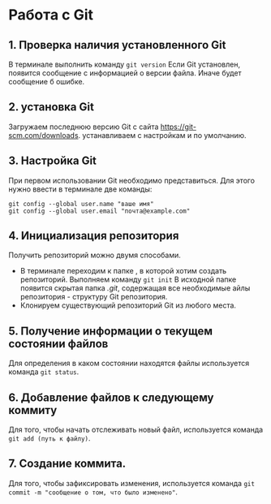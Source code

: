 # Работа с Git

## 1. Проверка наличия установленного Git
В терминале выполнить команду `git version`
Если Git установлен, появится сообщение с информацией о версии файла. Иначе будет сообщение б ошибке.

## 2. установка Git
Загружаем последнюю версию Git с сайта https://git-scm.com/downloads.
устанавливаем с настройкам и по умолчанию.

## 3. Настройка Git
При первом использовании Git необходимо представиться. Для этого нужно ввести в терминале две команды:
```
git config --global user.name "ваше имя"
git config --global user.email "почта@example.com"
```

## 4. Инициализация репозитория
Получить репозиторий можно двумя способами.
* В терминале переходим к папке , в которой хотим создать репозиторий.
Выполняем команду `git init`
В исходной папке появится скрытая папка *.git*, содержащая все необходимые айлы репозитория - структуру Git репозитория.
* Клонируем существующий репозиторий Git из любого места.

## 5. Получение информации о текущем состоянии файлов
Для определения в каком состоянии находятся файлы используется команда `git status`.

## 6. Добавление файлов к следующему коммиту
Для того, чтобы начать отслеживать новый файл, используется команда `git add (путь к файлу)`.

## 7. Создание коммита.
Для того, чтобы зафиксировать изменения, используется команда `git commit -m "сообщение о том, что было изменено"`.

